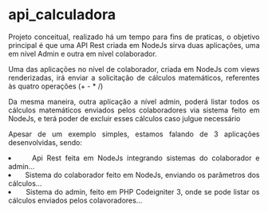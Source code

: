# api_calculadora

<p align="justify">Projeto conceitual, realizado há um tempo para fins de praticas, 
o objetivo principal é que uma API Rest criada em NodeJs sirva duas aplicações,
uma em nível Admin e outra em nível colaborador.</p>

<p align="justify">Uma das aplicações no nível de colaborador, criada em NodeJs com views renderizadas,
  irá enviar a solicitação de cálculos matemáticos,
  referentes às quatro operações (+ - * /)</p>
  
 <p align="justify">Da mesma maneira, outra aplicação a nível admin, poderá listar todos os cálculos matemáticos
  enviados pelos colaboradores via sistema feito em NodeJs, e terá poder de excluir esses 
  cálculos caso julgue necessário</p>
  
  <p align="justify">Apesar de um exemplo simples, estamos falando de 3 aplicações desenvolvidas, sendo:
  
  <li align="justify">&nbsp;&nbsp;&nbsp;Api Rest feita em NodeJs integrando sistemas do colaborador e admin...</li>
  <li align="justify">&nbsp;&nbsp;&nbsp;Sistema do colaborador feito em NodeJs, enviando os parâmetros dos cálculos...</li>
  <li align="justify">&nbsp;&nbsp;&nbsp;Sistema do admin, feito em PHP Codeigniter 3, onde se pode listar os cálculos enviados pelos colavoradores...</li>

